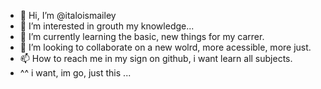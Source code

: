- 👋 Hi, I’m @italoismailey
- 👀 I’m interested in grouth my knowledge...
- 🌱 I’m currently learning the basic, new things for my carrer.
- 💞️ I’m looking to collaborate on a new wolrd, more acessible, more just.
- 📫 How to reach me in my sign on github, i want learn all subjects.
- ^^ i want, im go, just this ...
<!---
italoismailey/italoismailey is a ✨ special ✨ repository because its `README.md` (this file) appears on your GitHub profile.
You can click the Preview link to take a look at your changes.
--->
